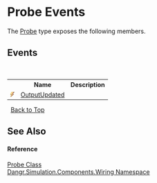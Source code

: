 # Probe Events
 

The <a href="T_Dangr_Simulation_Components_Wiring_Probe">Probe</a> type exposes the following members.


## Events
&nbsp;<table><tr><th></th><th>Name</th><th>Description</th></tr><tr><td>![Public event](media/pubevent.gif "Public event")</td><td><a href="E_Dangr_Simulation_Components_Wiring_Probe_OutputUpdated">OutputUpdated</a></td><td /></tr></table>&nbsp;
<a href="#probe-events">Back to Top</a>

## See Also


#### Reference
<a href="T_Dangr_Simulation_Components_Wiring_Probe">Probe Class</a><br /><a href="N_Dangr_Simulation_Components_Wiring">Dangr.Simulation.Components.Wiring Namespace</a><br />